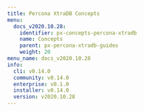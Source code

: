```yaml
---
title: Percona XtraDB Concepts
menu:
  docs_v2020.10.28:
    identifier: px-concepts-percona-xtradb
    name: Concepts
    parent: px-percona-xtradb-guides
    weight: 20
menu_name: docs_v2020.10.28
info:
  cli: v0.14.0
  community: v0.14.0
  enterprise: v0.1.0
  installer: v0.14.0
  version: v2020.10.28
---
```


